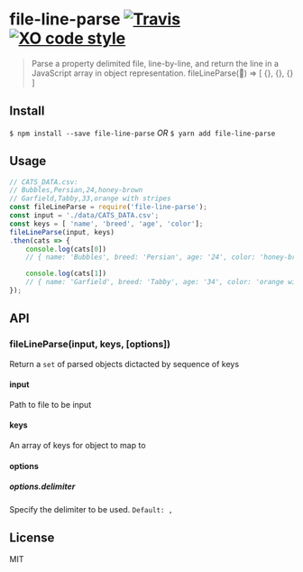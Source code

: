 # file-line-parse [![Travis](https://img.shields.io/travis/brh55/file-line-parse.svg?style=flat-square)]() [![XO code style](https://img.shields.io/badge/code_style-XO-5ed9c7.svg?style=flat-square)](https://github.com/sindresorhus/xo)

> Parse a property delimited file, line-by-line, and return the line in a JavaScript array in object representation.
> fileLineParse(📄) => [ {}, {}, {} ]

## Install

`$ npm install --save file-line-parse` *OR* `$ yarn add file-line-parse`

## Usage
```javascript
// CATS_DATA.csv:
// Bubbles,Persian,24,honey-brown
// Garfield,Tabby,33,orange with stripes
const fileLineParse = require('file-line-parse');
const input = './data/CATS_DATA.csv';
const keys = [ 'name', 'breed', 'age', 'color'];
fileLineParse(input, keys)
.then(cats => {
    console.log(cats[0])
    // { name: 'Bubbles', breed: 'Persian', age: '24', color: 'honey-brown' }

    console.log(cats[1])
    // { name: 'Garfield', breed: 'Tabby', age: '34', color: 'orange with stripes' }
});
```

## API
### fileLineParse(input, keys, [options])
Return a `set` of parsed objects dictacted by sequence of keys

#### input
Path to file to be input

#### keys
An array of keys for object to map to

#### options
##### options.delimiter
Specify the delimiter to be used. `Default: ,`

## License
MIT
